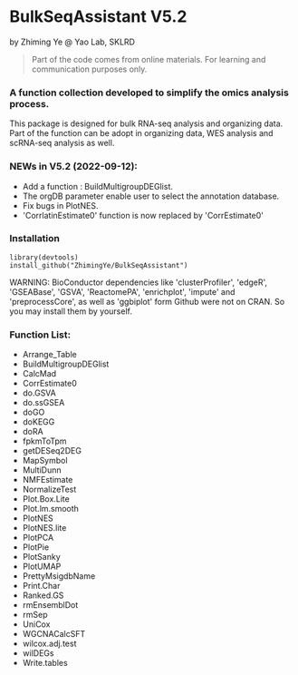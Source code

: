# BulkSeqAssistant V5.2  
by Zhiming Ye @ Yao Lab, SKLRD   
  
> Part of the code comes from online materials. For learning and communication purposes only.  


### A function collection developed to simplify the omics analysis process.
This package is designed for bulk RNA-seq analysis and organizing data.  
Part of the function can be adopt in organizing data, WES analysis and scRNA-seq analysis as well.  
### NEWs in V5.2 (2022-09-12):  
- Add a function : BuildMultigroupDEGlist.  
- The orgDB parameter enable user to select the annotation database.  
- Fix bugs in PlotNES.  
- 'CorrlatinEstimate0' function is now replaced by 'CorrEstimate0'
### Installation
```
library(devtools)
install_github("ZhimingYe/BulkSeqAssistant")
```
WARNING: BioConductor dependencies like 'clusterProfiler', 'edgeR', 'GSEABase', 'GSVA', 'ReactomePA', 'enrichplot', 'impute' and 'preprocessCore', as well as 'ggbiplot' form Github were not on CRAN. So you may install them by yourself.  
### Function List: 
* Arrange_Table
* BuildMultigroupDEGlist
* CalcMad
* CorrEstimate0
* do.GSVA
* do.ssGSEA
* doGO
* doKEGG
* doRA
* fpkmToTpm
* getDESeq2DEG
* MapSymbol
* MultiDunn
* NMFEstimate
* NormalizeTest
* Plot.Box.Lite
* Plot.lm.smooth
* PlotNES
* PlotNES.lite
* PlotPCA
* PlotPie
* PlotSanky
* PlotUMAP
* PrettyMsigdbName
* Print.Char
* Ranked.GS
* rmEnsemblDot
* rmSep
* UniCox
* WGCNACalcSFT
* wilcox.adj.test
* wilDEGs
* Write.tables
